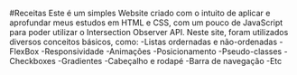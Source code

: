 #Receitas
Este é um simples Website criado com o intuito de aplicar e aprofundar meus estudos em HTML e CSS, com um pouco de JavaScript para poder utilizar o Intersection Observer API. Neste site, foram utilizados diversos conceitos básicos, como:
-Listas ordernadas e não-ordenadas
-FlexBox
-Responsividade
-Animações
-Posicionamento
-Pseudo-classes
-Checkboxes
-Gradientes
-Cabeçalho e rodapé
-Barra de navegação
-Etc